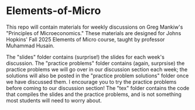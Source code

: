 # Elements-of-Micro

This repo will contain materials for weekly discussions on Greg Mankiw's "Principles of Microeconomics." These materials are designed for Johns Hopkins' Fall 2025 Elements of Micro course, taught by professor Muhammad Husain.

The "slides" folder contains (surprise!) the slides for each week's discussion. The "practice problems" folder contains (again, surprsise) the practice problems we will go over in our discussion section each week; the solutions will also be posted in the "practice problem solutions" folder once we have discussed them. I encourage you to try the practice problems before coming to our discussion section! The "tex" folder contains the code that compiles the slides and the practice problems, and is not something most students will need to worry about.
